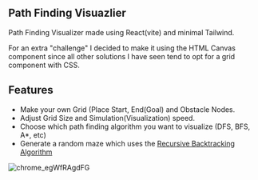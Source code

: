 ## Path Finding Visuazlier
Path Finding Visualizer made using React(vite) and minimal Tailwind.

For an extra "challenge" I decided to make it using the HTML Canvas component since all other solutions I have seen tend to opt for a grid component with CSS.

## Features
- Make your own Grid (Place Start, End(Goal) and Obstacle Nodes.
- Adjust Grid Size and Simulation(Visualization) speed.
- Choose which path finding algorithm you want to visualize (DFS, BFS, A*, etc)
- Generate a random maze which uses the [Recursive Backtracking Algorithm](https://en.wikipedia.org/wiki/Maze_generation_algorithm#Recursive_backtracker)

![chrome_egWfRAgdFG](https://github.com/aboutBlank-dev/path-finding-visualizer/assets/48128161/5e8866cd-8a7a-431d-9c7e-349cd2a3b54e)
